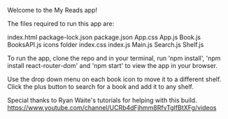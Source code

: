 Welcome to the My Reads app!

The files required to run this app are:

index.html
package-lock.json
package.json
App.css
App.js
Book.js
BooksAPI.js
icons folder
index.css
index.js
Main.js
Search.js
Shelf.js

To run the app, clone the repo and in your terminal, run 'npm install',
'npm install react-router-dom' and 'npm start' to view the app in your browser.

Use the drop down menu on each book icon to move it to a different shelf.
Click the plus button to search for a book and add it to any shelf.

Special thanks to Ryan Waite's tutorials for helping with this build.
https://www.youtube.com/channel/UCRb4dFjhmm8RfvTgIfBtXFg/videos
